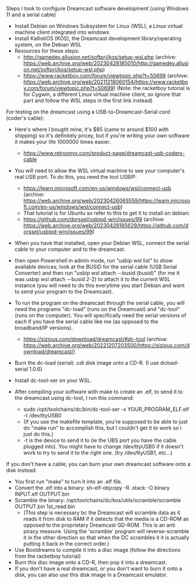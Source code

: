 Steps I took to configure Dreamcast software development (using Windows 11 and a serial cable)

- Install Debian on Windows Subsystem for Linux (WSL), a Linux virtual machine client integrated into windows
- Install KallistiOS (KOS), the Dreamcast development library/operating system, on the Debian WSL
- Resources for these steps:
  - http://gamedev.allusion.net/softprj/kos/setup-wsl.php (archive: https://web.archive.org/web/20230428185010/http://gamedev.allusion.net/softprj/kos/setup-wsl.php)
  - https://www.racketboy.com/forum/viewtopic.php?t=50699 (archive: https://web.archive.org/web/20211218060154/https://www.racketboy.com/forum/viewtopic.php?t=50699)
(Note: the racketboy tutorial is for Cygwin, a different Linux virtual machine client, so ignore that part and follow the WSL steps in the first link instead)

For testing on the dreamcast using a USB-to-Dreamcast-Serial cord (coder's cable):
- Here's where I bought mine, it's $85 (came to around $100 with shipping) so it's definitely pricey, but if you're writing your own software it makes your life 1000000 times easier.
  - https://www.retroonyx.com/product-page/dreamcast-usb-coders-cable
- You will need to allow the WSL virtual machine to see your computer's real USB port. To do this, you need the tool USBIP:
  - https://learn.microsoft.com/en-us/windows/wsl/connect-usb (archive: https://web.archive.org/web/20230426065559/https://learn.microsoft.com/en-us/windows/wsl/connect-usb)
  - That tutorial is for Ubuntu so refer to this to get it to install on debian:
  - https://github.com/dorssel/usbipd-win/issues/99 (archive: https://web.archive.org/web/20230428185629/https://github.com/dorssel/usbipd-win/issues/99)
- When you have that installed, open your Debian WSL, connect the serial cable to your computer and to the dreamcast.
- then open Powershell in admin mode, run "usbip wsl list" to show available devices; look at the BUSID for the serial cable (USB Serial Converter) and then run "usbip wsl attach --busid (busid)" (for me it was usbip wsl attach --busid 2-2) to attach it to the current WSL instance (you will need to do this everytime you start Debian and want to send your program to the Dreamcast).

- To run the program on the dreamcast through the serial cable, you will need the programs "dc-load" (runs on the Dreamcast) and "dc-tool" (runs on the computer). You will specifically need the serial versions of each if you have the serial cable like me (as opposed to the broadband/IP versions).
  - https://sizious.com/download/dreamcast/#dc-tool (archive: https://web.archive.org/web/20221207203500/https://sizious.com/download/dreamcast/)
- Burn the dc-load (serial) .cdi disk image onto a CD-R. (I use dcload-serial 1.0.6)
- Install dc-tool-ser on your WSL.
- After compiling your software with make to create an .elf, to send it to the dreamcast using dc-tool, I run this command:
  - sudo /opt/toolchains/dc/bin/dc-tool-ser -x YOUR_PROGRAM_ELF.elf -t /dev/ttyUSB0
  - (If you use the makefile template, you're supposed to be able to just do "make run" to accomplish this, but I couldn't get it to work so i just do this.)
  - -t is the device to send it to (ie the UBS port you have the cable plugged into). You might have to change /dev/ttyUSB0 if it doesn't work to try to send it to the right one. (try /dev/ttyUSB1, etc...)

If you don't have a cable, you can burn your own dreamcast software onto a disk instead:
- You first run "make" to turn it into an .elf file.
- Convert the .elf into a binary: sh-elf-objcopy -R .stack -O binary INPUT.elf OUTPUT.bin
- Scramble the binary: /opt/toolchains/dc/kos/utils/scramble/scramble OUTPUT.bin 1st_read.bin
  - (This step is necessary bc the Dreamcast will scramble data as it reads it from disk to RAM if it detects that the media is a CD-ROM as opposed to the proprietary
Dreamcast GD-ROM. This is an anti piracy measure. Using the 'scramble' program will reverse-scramble it in the other direction so that when the DC scrambles it it is
actually putting it back in the correct order.)
- Use Bootdreams to compile it into a disc image (follow the directions from the racketboy tutorial)
- Burn this disc image onto a CD-R, then pop it into a dreamcast.
- If you don't have a real dreamcast, or you don't want to burn it onto a disk, you can also use this disk image in a Dreamcast emulator.
